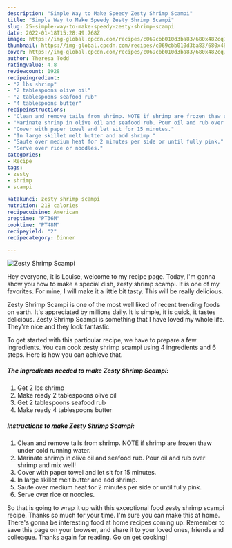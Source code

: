 ```yaml
---
description: "Simple Way to Make Speedy Zesty Shrimp Scampi"
title: "Simple Way to Make Speedy Zesty Shrimp Scampi"
slug: 25-simple-way-to-make-speedy-zesty-shrimp-scampi
date: 2022-01-18T15:28:49.768Z
image: https://img-global.cpcdn.com/recipes/c069cbb010d3ba83/680x482cq70/zesty-shrimp-scampi-recipe-main-photo.jpg
thumbnail: https://img-global.cpcdn.com/recipes/c069cbb010d3ba83/680x482cq70/zesty-shrimp-scampi-recipe-main-photo.jpg
cover: https://img-global.cpcdn.com/recipes/c069cbb010d3ba83/680x482cq70/zesty-shrimp-scampi-recipe-main-photo.jpg
author: Theresa Todd
ratingvalue: 4.8
reviewcount: 1928
recipeingredient:
- "2 lbs shrimp"
- "2 tablespoons olive oil"
- "2 tablespoons seafood rub"
- "4 tablespoons butter"
recipeinstructions:
- "Clean and remove tails from shrimp. NOTE if shrimp are frozen thaw under cold running water."
- "Marinate shrimp in olive oil and seafood rub. Pour oil and rub over shrimp and mix well!"
- "Cover with paper towel and let sit for 15 minutes."
- "In large skillet melt butter and add shrimp."
- "Saute over medium heat for 2 minutes per side or until fully pink."
- "Serve over rice or noodles."
categories:
- Recipe
tags:
- zesty
- shrimp
- scampi

katakunci: zesty shrimp scampi 
nutrition: 218 calories
recipecuisine: American
preptime: "PT36M"
cooktime: "PT48M"
recipeyield: "2"
recipecategory: Dinner

---
```



![Zesty Shrimp Scampi](https://img-global.cpcdn.com/recipes/c069cbb010d3ba83/680x482cq70/zesty-shrimp-scampi-recipe-main-photo.jpg)

Hey everyone, it is Louise, welcome to my recipe page. Today, I'm gonna show you how to make a special dish, zesty shrimp scampi. It is one of my favorites. For mine, I will make it a little bit tasty. This will be really delicious.



Zesty Shrimp Scampi is one of the most well liked of recent trending foods on earth. It's appreciated by millions daily. It is simple, it is quick, it tastes delicious. Zesty Shrimp Scampi is something that I have loved my whole life. They're nice and they look fantastic.


To get started with this particular recipe, we have to prepare a few ingredients. You can cook zesty shrimp scampi using 4 ingredients and 6 steps. Here is how you can achieve that.

<!--inarticleads1-->

##### The ingredients needed to make Zesty Shrimp Scampi:

1. Get 2 lbs shrimp
1. Make ready 2 tablespoons olive oil
1. Get 2 tablespoons seafood rub
1. Make ready 4 tablespoons butter




<!--inarticleads2-->

##### Instructions to make Zesty Shrimp Scampi:

1. Clean and remove tails from shrimp. NOTE if shrimp are frozen thaw under cold running water.
1. Marinate shrimp in olive oil and seafood rub. Pour oil and rub over shrimp and mix well!
1. Cover with paper towel and let sit for 15 minutes.
1. In large skillet melt butter and add shrimp.
1. Saute over medium heat for 2 minutes per side or until fully pink.
1. Serve over rice or noodles.




So that is going to wrap it up with this exceptional food zesty shrimp scampi recipe. Thanks so much for your time. I'm sure you can make this at home. There's gonna be interesting food at home recipes coming up. Remember to save this page on your browser, and share it to your loved ones, friends and colleague. Thanks again for reading. Go on get cooking!
